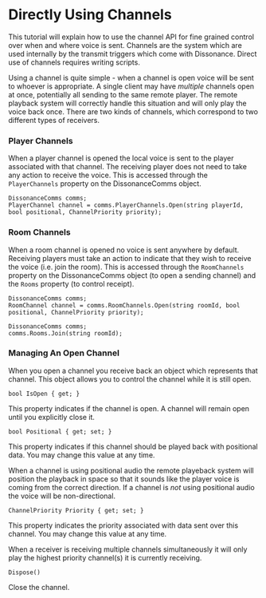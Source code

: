 # Directly Using Channels

This tutorial will explain how to use the channel API for fine grained control over when and where voice is sent. Channels are the system which are used internally by the transmit triggers which come with Dissonance. Direct use of channels requires writing scripts.

Using a channel is quite simple - when a channel is open voice will be sent to whoever is appropriate. A single client may have *multiple* channels open at once, potentially all sending to the same remote player. The remote playback system will correctly handle this situation and will only play the voice back once. There are two kinds of channels, which correspond to two different types of receivers.

### Player Channels

When a player channel is opened the local voice is sent to the player associated with that channel. The receiving player does not need to take any action to receive the voice. This is accessed through the ```PlayerChannels``` property on the DissonanceComms object.

```
DissonanceComms comms;
PlayerChannel channel = comms.PlayerChannels.Open(string playerId, bool positional, ChannelPriority priority);
```

### Room Channels

When a room channel is opened no voice is sent anywhere by default. Receiving players must take an action to indicate that they wish to receive the voice (i.e. join the room). This is accessed through the ```RoomChannels``` property on the DissonanceComms object (to open a sending channel) and the ```Rooms``` property (to control receipt).

```
DissonanceComms comms;
RoomChannel channel = comms.RoomChannels.Open(string roomId, bool positional, ChannelPriority priority);
```

```
DissonanceComms comms;
comms.Rooms.Join(string roomId);
```

### Managing An Open Channel

When you open a channel you receive back an object which represents that channel. This object allows you to control the channel while it is still open.

```bool IsOpen { get; }```

This property indicates if the channel is open. A channel will remain open until you explicitly close it.

```bool Positional { get; set; }```

This property indicates if this channel should be played back with positional data. You may change this value at any time.

When a channel is using positional audio the remote playeback system will position the playback in space so that it sounds like the player voice is coming from the correct direction. If a channel is *not* using positional audio the voice will be non-directional.

```ChannelPriority Priority { get; set; }```

This property indicates the priority associated with data sent over this channel. You may change this value at any time.

When a receiver is receiving multiple channels simultaneously it will only play the highest priority channel(s) it is currently receiving.

```Dispose()```

Close the channel.